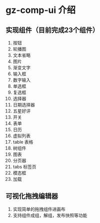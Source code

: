 # gz-comp-ui 介绍

## 实现组件（目前完成23个组件）

1. 按钮
2. 轮播图
3. 文本省略
4. 图片
5. 渐变文字
6. 输入框
7. 数字输入
8. 单选框
9. 复选框
10. 选择器
11. 日期选择器
12. 五星好评
13. 开关
14. 表单
15. 日历
16. 虚拟列表
17. table 表格
18. 树组件
19. 图表
20. 分页器
21. tabs 标签页
22. 模态框
23. 加载

## 可视化拖拽编辑器

1. 实现简单的拖拽组件进画布
2. 支持组件成组，解组，发布快照等功能
